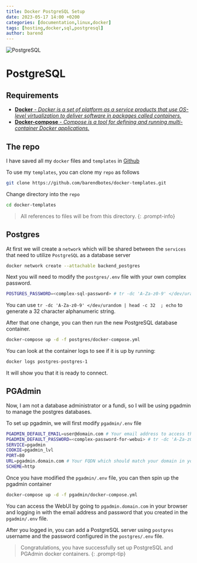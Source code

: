 ```yaml
---
title: Docker PostgreSQL Setup
date: 2023-05-17 14:00 +0200
categories: [documentation,linux,docker]
tags: [hosting,docker,sql,postgresql]
author: barend
---
```


![PostgreSQL](https://1000logos.net/wp-content/uploads/2020/08/PostgreSQL-Logo.png)

# PostgreSQL

## Requirements

- [**Docker** - *Docker is a set of platform as a service products that use OS-level virtualization to deliver software in packages called containers.*](/posts/random-installations/#docker-and-docker-compose)
- [**Docker-compose** - *Compose is a tool for defining and running multi-container Docker applications.*](/posts/random-installations/#docker-and-docker-compose)

## The repo

I have saved all my `docker` files and `templates` in [Github](https://github.com)

To use my `templates`, you can clone my `repo` as follows
```bash
git clone https://github.com/barendbotes/docker-templates.git
```

Change directory into the `repo`
```bash
cd docker-templates
```
> All references to files will be from this directory. 
{: .prompt-info}

## Postgres

At first we will create a `network` which will be shared between the `services` that need to utilize `PostgreSQL` as a database server
```bash
docker network create --attachable backend_postgres
```

Next you will need to modify the `postgres/.env` file with your own complex password.
```bash
POSTGRES_PASSWORD=<complex-sql-password> # tr -dc 'A-Za-z0-9' </dev/urandom | head -c 32  ; echo
```

You can use `tr -dc 'A-Za-z0-9' </dev/urandom | head -c 32  ; echo` to generate a 32 character alphanumeric string.

After that one change, you can then run the new PostgreSQL database container.
```bash
docker-compose up -d -f postgres/docker-compose.yml
```

You can look at the container logs to see if it is up by running:
```bash
docker logs postgres-postgres-1
```

It will show you that it is ready to connect.

## PGAdmin

Now, I am not a database administrator or a fundi, so I will be using pgadmin to manage the postgres databases.

To set up pgadmin, we will first modify `pgadmin/.env` file

```bash
PGADMIN_DEFAULT_EMAIL=user@domain.com # Your email address to access the WebUI
PGADMIN_DEFAULT_PASSWORD=<complex-password-for-webui> # tr -dc 'A-Za-z0-9' </dev/urandom | head -c 16  ; echo
SERVICE=pgadmin
COOKIE=pgadmin_lvl
PORT=80
URL=pgadmin.domain.com # Your FQDN which should match your domain in your traefik configuration.
SCHEME=http
```

Once you have modified the `pgadmin/.env` file, you can then spin up the pgadmin container
```bash
docker-compose up -d -f pgadmin/docker-compose.yml
```

You can access the WebUI by going to `pgadmin.domain.com` in your browser and logging in with the email address and password that you created in the `pgadmin/.env` file.

After you logged in, you can add a PostgreSQL server using `postgres` username and the password configured in the `postgres/.env` file.

> Congratulations, you have successfully set up PostgreSQL and PGAdmin docker containers.
{: .prompt-tip}